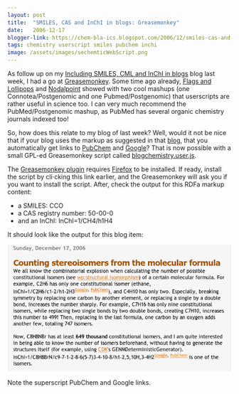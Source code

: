 ```yaml
---
layout: post
title:  "SMILES, CAS and InChI in blogs: Greasemonkey"
date:   2006-12-17
blogger-link: https://chem-bla-ics.blogspot.com/2006/12/smiles-cas-and-inchi-in-blogs.html
tags: chemistry userscript smiles pubchem inchi
image: /assets/images/sechemticWebScript.png
---
```


As follow up on my [Including SMILES, CML and InChI in blogs](http://chem-bla-ics.blogspot.com/2006/12/including-smiles-cml-and-inchi-in.html)
blog last week, I had a go at [Greasemonkey](http://en.wikipedia.org/wiki/Greasemonkey). Some time ago already,
[Flags and Lollipops](http://www.ghastlyfop.com/blog/2006/09/postgenomic-pubmed-mashup.html) and
[Nodalpoint](http://www.nodalpoint.org/2006/05/16/postgenomic_greasemonkey_script) showed with two cool mashups (one Connotea/Postgenomic
and one Pubmed/Postgenomic) that userscripts are rather useful in science too. I can very much recommend the PubMed/Postgenomic mashup,
as PubMed has several organic chemistry journals indexed too!

So, how does this relate to my blog of last week? Well, would it not be nice that if your blog uses the markup as suggested in that
[blog](http://chem-bla-ics.blogspot.com/2006/12/including-smiles-cml-and-inchi-in.html), that you automatically get links to
[PubChem](http://pubchem.ncbi.nlm.nih.gov/) and [Google](http://google.com/)? That is now possible with a small GPL-ed Greasemonkey script
called [blogchemistry.user.js](http://www.woc.science.ru.nl/devel/egonw/blogchemistry.user.js).

The [Greasemonkey plugin](http://greasemonkey.mozdev.org/) requires [Firefox](http://getfirefox.com/) to be installed. If ready, install
the script by cli·cking this link earlier, and the Greasemonkey will ask you if you want to install the script. After, check the output
for this RDFa markup content:

* a SMILES: <span xmlns:chem="http://www.blueobelisk.org/chemistryblogs/" class="chem:smiles">CCO</span>
* a CAS registry number: <span xmlns:chem="http://www.blueobelisk.org/chemistryblogs/" class="chem:casnumber">50-00-0</span>
* and an InChI: <span xmlns:chem="http://www.blueobelisk.org/chemistryblogs/" class="chem:inchi">InChI=1/CH4/h1H4</span>

It should look like the output for this blog item:

![](/assets/images/sechemticWebScript.png)

Note the superscript PubChem and Google links.
